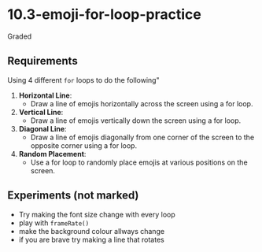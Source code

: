 # 10.3-emoji-for-loop-practice
Graded

## Requirements
Using 4 different `for` loops to do the following"
1. **Horizontal Line**:
   - Draw a line of emojis horizontally across the screen using a for loop.
2. **Vertical Line**:
   - Draw a line of emojis vertically down the screen using a for loop.
3. **Diagonal Line**:
   - Draw a line of emojis diagonally from one corner of the screen to the opposite corner using a for loop.
4. **Random Placement**:
   - Use a for loop to randomly place emojis at various positions on the screen.


## Experiments (not marked)
- Try making the font size change with every loop
- play with `frameRate()`
- make the background colour allways change 
- if you are brave try making a line that rotates 
